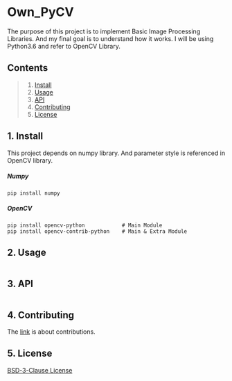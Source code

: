 # Own_PyCV 
The purpose of this project is to implement Basic Image Processing Libraries. 
And my final goal is to understand how it works.
I will be using Python3.6 and refer to OpenCV Library.


## Contents
> 1) [Install](#1-install)
> 2) [Usage](#2-usage)
> 3) [API](#3-api)
> 4) [Contributing](#4-contributing)
> 5) [License](#5-license)


## 1. Install
This project depends on numpy library. 
And parameter style is referenced in OpenCV library.
##### Numpy
```
pip install numpy
```
##### OpenCV
```
pip install opencv-python            # Main Module 
pip install opencv-contrib-python    # Main & Extra Module
```


## 2. Usage
```
```


## 3. API
```
```


## 4. Contributing
The [link](./CONTRIBUTING.md) is about contributions.


## 5. License
[BSD-3-Clause License](./LICENSE)
